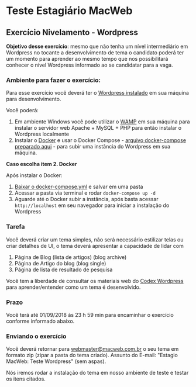 # Teste Estagiário MacWeb

## Exercício Nivelamento - Wordpress

**Objetivo desse exercício**: mesmo que não tenha um nível intermediário em Wordpress no tocante a desenvolvimento de tema o candidato poderá ter um momento para aprender ao mesmo tempo que nos possibilitará conhecer o nível Wordpress informado ao se candidatar para a vaga.

### Ambiente para fazer o exercício:

Para esse exercício você deverá ter o [Wordpress instalado](https://br.wordpress.org/) em sua máquina para desenvolvimento.

Você poderá:

1. Em ambiente Windows você pode utilizar o [WAMP](http://www.wampserver.com/en/#download-wrapper) em sua máquina para instalar o servidor web Apache + MySQL + PHP para então instalar o Wordpress localmente
2. Instalar o [Docker](https://www.docker.com/get-started) e usar o Docker Compose - [arquivo docker-compose preparado aqui](https://github.com/macwebsolutions/teste-estagio/blob/master/wordpress/docker-compose.yml) - para subir uma instância do Wordpress em sua máquina.

**Caso escolha item 2. Docker**

Após instalar o Docker:

1. [Baixar o docker-compose.yml](https://github.com/macwebsolutions/teste-estagio/blob/master/wordpress/docker-compose.yml) e salvar em uma pasta
2. Acessar a pasta via terminal e rodar `docker-compose up -d`
3. Aguarde até o Docker subir a instância, após basta acessar `http://localhost` em seu navegador para iniciar a instalação do Wordpress

### Tarefa

Você deverá criar um tema simples, não será necessário estilizar telas ou criar detalhes de UI, o tema deverá apresentar a capacidade de lidar com

1. Página de Blog (lista de artigos) (blog archive)
2. Página de Artigo do blog (blog single)
3. Página de lista de resultado de pesquisa

Você tem a liberdade de consultar os materiais web do [Codex Wordpress](https://codex.wordpress.org/Theme_Development) para aprender/entender como um tema é desenvolvido.

### Prazo

Você terá até 01/09/2018 às 23 h 59 min para encaminhar o exercício conforme informado abaixo.

### Enviando o exercício

Você deverá retornar para webmaster@macweb.com.br o seu tema em formato zip (zipar a pasta do tema criado). Assunto do E-mail: "Estagio MacWeb: Teste Wordpress" (sem aspas).

Nós iremos rodar a instalação do tema em nosso ambiente de teste e testar os itens citados.